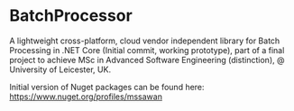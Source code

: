 # BatchProcessor
A lightweight cross-platform, cloud vendor independent library for Batch Processing in .NET Core (Initial commit, working prototype), part of a final project to achieve MSc in Advanced Software Engineering (distinction), @ University of Leicester, UK.


Initial version of Nuget packages can be found here:
https://www.nuget.org/profiles/mssawan
